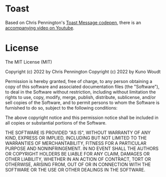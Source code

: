 Toast
=====

Based on Chris Pennington's
[Toast Message codepen](https://codepen.io/Coding-in-Public/pen/ZEaKENX),
there is an [accompanying video on Youtube](https://youtu.be/EWveKYaX-P0).


License
=======

The MIT License (MIT)

Copyright (c) 2022 by Chris Pennington
Copyright (c) 2022 by Kuno Woudt

Permission is hereby granted, free of charge, to any person obtaining a copy
of this software and associated documentation files (the "Software"), to deal
in the Software without restriction, including without limitation the rights
to use, copy, modify, merge, publish, distribute, sublicense, and/or sell
copies of the Software, and to permit persons to whom the Software is
furnished to do so, subject to the following conditions:

The above copyright notice and this permission notice shall be included in all
copies or substantial portions of the Software.

THE SOFTWARE IS PROVIDED "AS IS", WITHOUT WARRANTY OF ANY KIND, EXPRESS OR
IMPLIED, INCLUDING BUT NOT LIMITED TO THE WARRANTIES OF MERCHANTABILITY,
FITNESS FOR A PARTICULAR PURPOSE AND NONINFRINGEMENT. IN NO EVENT SHALL THE
AUTHORS OR COPYRIGHT HOLDERS BE LIABLE FOR ANY CLAIM, DAMAGES OR OTHER
LIABILITY, WHETHER IN AN ACTION OF CONTRACT, TORT OR OTHERWISE, ARISING FROM,
OUT OF OR IN CONNECTION WITH THE SOFTWARE OR THE USE OR OTHER DEALINGS IN THE
SOFTWARE.

